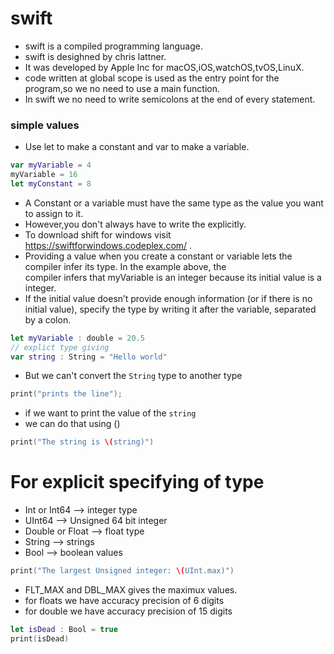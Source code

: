 # swift

* swift is a compiled programming language.
* swift is desighned by chris lattner.
* It was developed by Apple Inc for macOS,iOS,watchOS,tvOS,LinuX.
* code written at global scope is used as the entry point for the program,so we no need to use a main function.
* In swift we no need to write semicolons at the end of every statement.

### simple values

* Use let to make a constant and var to make a variable.

```swift
var myVariable = 4
myVariable = 16
let myConstant = 8
```

* A Constant or a variable must have the same type as the value you want to assign to it.
* However,you don't always have to write the explicitly.
* To download shift for windows visit https://swiftforwindows.codeplex.com/ .
* Providing a value when you create a constant or variable lets the compiler infer its type. In the example above, the   
   compiler infers that myVariable is an integer because its initial value is a integer.
* If the initial value doesn’t provide enough information (or if there is no initial value), specify the type by writing 
   it after the variable, separated by a colon.

```swift
let myVariable : double = 20.5
// explict type giving
var string : String = "Hello world"
```

* But we can't convert the `String` type to another type
```swift
print("prints the line");
```

* if we want to print the value of the `string`
* we can do that using \()
```swift
print("The string is \(string)")
```

# For explicit specifying of type
* Int or Int64 --> integer type
* UInt64 --> Unsigned 64 bit integer
* Double or Float --> float type
* String --> strings
* Bool --> boolean values

```swift
print("The largest Unsigned integer: \(UInt.max)")
```

* FLT_MAX and DBL_MAX gives the maximux values.
* for floats we have accuracy precision of 6 digits
* for double we have accuracy precision of 15 digits

```swift
let isDead : Bool = true
print(isDead)
```

